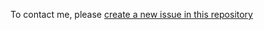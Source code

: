 To contact me, please [create a new issue in this repository](https://github.com/juuikpqy/contact/issues/new)
